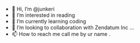 - 👋 Hi, I’m @junkeri
- 👀 I’m interested in reading
- 🌱 I’m currently learning coding
- 💞️ I’m looking to collaboration with Zendatum Inc ...
- 📫 How to reach me call me by ur name .

<!---
junkeri/junkeri is a ✨ special ✨ repository because its `README.md` (this file) appears on your GitHub profile.
You can click the Preview link to take a look at your changes.
--->
